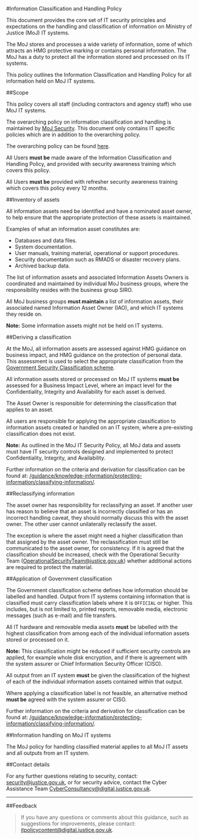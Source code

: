 #Information Classification and Handling Policy

This document provides the core set of IT security principles and expectations on the handling and classification of information on Ministry of Justice (MoJ) IT systems.

The MoJ stores and processes a wide variety of information, some of which attracts an HMG protective marking or contains personal information. The MoJ has a duty to protect all the information stored and processed on its IT systems.

This policy outlines the Information Classification and Handling Policy for all information held on MoJ IT systems.

##Scope

This policy covers all staff (including contractors and agency staff) who use MoJ IT systems.

The overarching policy on information classification and handling is maintained by [MoJ Security](/guidance/security/). This document only contains IT specific policies which are in addition to the overarching policy.

The overarching policy can be found [here](https://security-guidance.service.justice.gov.uk/government-classification-scheme/).

All Users **must be** made aware of the Information Classification and Handling Policy, and provided with security awareness training which covers this policy.

All Users **must be** provided with refresher security awareness training which covers this policy every 12 months.

##Inventory of assets

All information assets need be identified and have a nominated asset owner, to help ensure that the appropriate protection of these assets is maintained.

Examples of what an information asset constitutes are:

* Databases and data files.
* System documentation.
* User manuals, training material, operational or support procedures.
* Security documentation such as RMADS or disaster recovery plans.
* Archived backup data.

The list of information assets and associated Information Assets Owners is coordinated and maintained by individual MoJ business groups, where the responsibility resides with the business group SIRO.

All MoJ business groups **must maintain** a list of information assets, their associated named Information Asset Owner (IAO), and which IT systems they reside on.

**Note:** Some information assets might not be held on IT systems.

##Deriving a classification

At the MoJ, all information assets are assessed against HMG guidance on business impact, and HMG guidance on the protection of personal data. This assessment is used to select the appropriate classification from the [Government Security Classification scheme](https://www.gov.uk/government/publications/government-security-classifications).

All information assets stored or processed on MoJ IT systems **must be** assessed for a Business Impact Level, where an impact level for the Confidentiality, Integrity and Availability for each asset is derived.

The Asset Owner is responsible for determining the classification that applies to an asset.

All users are responsible for applying the appropriate classification to information assets created or handled on an IT system, where a pre-existing classification does not exist.

**Note:** As outlined in the MoJ IT Security Policy, all MoJ data and assets must have IT security controls designed and implemented to protect Confidentiality, Integrity, and Availability.

Further information on the criteria and derivation for classification can be found at: [/guidance/knowledge-information/protecting-information/classifying-information/](/guidance/knowledge-information/protecting-information/classifying-information/).

##Reclassifying information

The asset owner has responsibility for reclassifying an asset. If another user has reason to believe that an asset is incorrectly classified or has an incorrect handling caveat, they should normally discuss this with the asset owner. The other user cannot unilaterally reclassify the asset.

The exception is where the asset might need a higher classification than that assigned by the asset owner. The reclassification must still be communicated to the asset owner, for consistency. If it is agreed that the classification should be increased, check with the Operational Security Team ([OperationalSecurityTeam@justice.gov.uk](mailto:OperationalSecurityTeam@justice.gov.uk)) whether additional actions are required to protect the material.

##Application of Government classification

The Government classification scheme defines how information should be labelled and handled. Output from IT systems containing information that is classified must carry classification labels where it is `OFFICIAL` or higher. This includes, but is not limited to, printed reports, removable media, electronic messages (such as e-mail) and file transfers.

All IT hardware and removable media assets **must** be labelled with the highest classification from among each of the individual information assets stored or processed on it.

**Note:** This classification might be reduced if sufficient security controls are applied, for example whole disk encryption, and if there is agreement with the system assurer or Chief Information Security Officer (CISO).

All output from an IT system **must** be given the classification of the highest of each of the individual information assets contained within that output.

Where applying a classification label is not feasible, an alternative method **must be** agreed with the system assurer or CISO.

Further information on the criteria and derivation for classification can be found at: [/guidance/knowledge-information/protecting-information/classifying-information/](/guidance/knowledge-information/protecting-information/classifying-information/).

##Information handling on MoJ IT systems

The MoJ policy for handling classified material applies to all MoJ IT assets and all outputs from an IT system.

##Contact details

For any further questions relating to security, contact: [security@justice.gov.uk](mailto:security@justice.gov.uk), or for security advice, contact the Cyber Assistance Team [CyberConsultancy@digital.justice.gov.uk](mailto:CyberConsultancy@digital.justice.gov.uk).

---

##Feedback

> If you have any questions or comments about this guidance, such as suggestions for improvements, please contact: [itpolicycontent@digital.justice.gov.uk](mailto:itpolicycontent@digital.justice.gov.uk).

